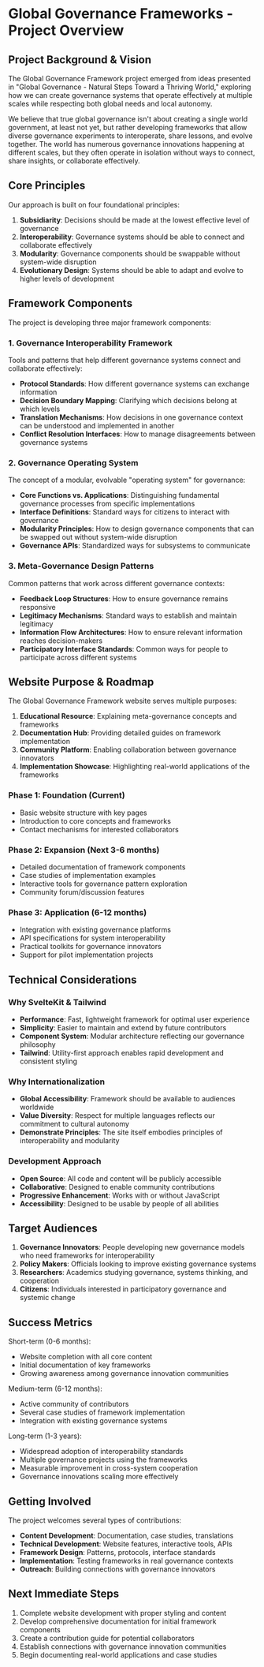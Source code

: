 # Global Governance Frameworks - Project Overview

## Project Background & Vision

The Global Governance Framework project emerged from ideas presented in "Global Governance - Natural Steps Toward a Thriving World," exploring how we can create governance systems that operate effectively at multiple scales while respecting both global needs and local autonomy.

We believe that true global governance isn't about creating a single world government, at least not yet, but rather developing frameworks that allow diverse governance experiments to interoperate, share lessons, and evolve together. The world has numerous governance innovations happening at different scales, but they often operate in isolation without ways to connect, share insights, or collaborate effectively.

## Core Principles

Our approach is built on four foundational principles:

1. **Subsidiarity**: Decisions should be made at the lowest effective level of governance
2. **Interoperability**: Governance systems should be able to connect and collaborate effectively
3. **Modularity**: Governance components should be swappable without system-wide disruption
4. **Evolutionary Design**: Systems should be able to adapt and evolve to higher levels of development

## Framework Components

The project is developing three major framework components:

### 1. Governance Interoperability Framework

Tools and patterns that help different governance systems connect and collaborate effectively:

- **Protocol Standards**: How different governance systems can exchange information
- **Decision Boundary Mapping**: Clarifying which decisions belong at which levels
- **Translation Mechanisms**: How decisions in one governance context can be understood and implemented in another
- **Conflict Resolution Interfaces**: How to manage disagreements between governance systems

### 2. Governance Operating System

The concept of a modular, evolvable "operating system" for governance:

- **Core Functions vs. Applications**: Distinguishing fundamental governance processes from specific implementations
- **Interface Definitions**: Standard ways for citizens to interact with governance
- **Modularity Principles**: How to design governance components that can be swapped out without system-wide disruption
- **Governance APIs**: Standardized ways for subsystems to communicate

### 3. Meta-Governance Design Patterns

Common patterns that work across different governance contexts:

- **Feedback Loop Structures**: How to ensure governance remains responsive
- **Legitimacy Mechanisms**: Standard ways to establish and maintain legitimacy
- **Information Flow Architectures**: How to ensure relevant information reaches decision-makers
- **Participatory Interface Standards**: Common ways for people to participate across different systems

## Website Purpose & Roadmap

The Global Governance Framework website serves multiple purposes:

1. **Educational Resource**: Explaining meta-governance concepts and frameworks
2. **Documentation Hub**: Providing detailed guides on framework implementation
3. **Community Platform**: Enabling collaboration between governance innovators
4. **Implementation Showcase**: Highlighting real-world applications of the frameworks

### Phase 1: Foundation (Current)
- Basic website structure with key pages
- Introduction to core concepts and frameworks
- Contact mechanisms for interested collaborators

### Phase 2: Expansion (Next 3-6 months)
- Detailed documentation of framework components
- Case studies of implementation examples
- Interactive tools for governance pattern exploration
- Community forum/discussion features

### Phase 3: Application (6-12 months)
- Integration with existing governance platforms
- API specifications for system interoperability
- Practical toolkits for governance innovators
- Support for pilot implementation projects

## Technical Considerations

### Why SvelteKit & Tailwind
- **Performance**: Fast, lightweight framework for optimal user experience
- **Simplicity**: Easier to maintain and extend by future contributors
- **Component System**: Modular architecture reflecting our governance philosophy
- **Tailwind**: Utility-first approach enables rapid development and consistent styling

### Why Internationalization
- **Global Accessibility**: Framework should be available to audiences worldwide
- **Value Diversity**: Respect for multiple languages reflects our commitment to cultural autonomy
- **Demonstrate Principles**: The site itself embodies principles of interoperability and modularity

### Development Approach
- **Open Source**: All code and content will be publicly accessible
- **Collaborative**: Designed to enable community contributions
- **Progressive Enhancement**: Works with or without JavaScript
- **Accessibility**: Designed to be usable by people of all abilities

## Target Audiences

1. **Governance Innovators**: People developing new governance models who need frameworks for interoperability
2. **Policy Makers**: Officials looking to improve existing governance systems
3. **Researchers**: Academics studying governance, systems thinking, and cooperation
4. **Citizens**: Individuals interested in participatory governance and systemic change

## Success Metrics

Short-term (0-6 months):
- Website completion with all core content
- Initial documentation of key frameworks
- Growing awareness among governance innovation communities

Medium-term (6-12 months):
- Active community of contributors
- Several case studies of framework implementation
- Integration with existing governance systems

Long-term (1-3 years):
- Widespread adoption of interoperability standards
- Multiple governance projects using the frameworks
- Measurable improvement in cross-system cooperation
- Governance innovations scaling more effectively

## Getting Involved

The project welcomes several types of contributions:

- **Content Development**: Documentation, case studies, translations
- **Technical Development**: Website features, interactive tools, APIs
- **Framework Design**: Patterns, protocols, interface standards
- **Implementation**: Testing frameworks in real governance contexts
- **Outreach**: Building connections with governance innovators

## Next Immediate Steps

1. Complete website development with proper styling and content
2. Develop comprehensive documentation for initial framework components
3. Create a contribution guide for potential collaborators
4. Establish connections with governance innovation communities
5. Begin documenting real-world applications and case studies
